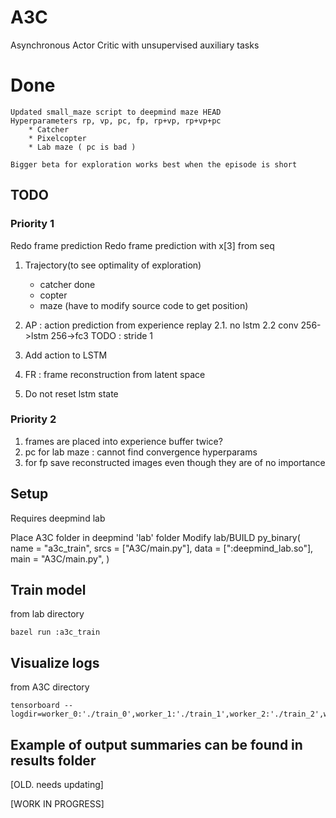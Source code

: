 # A3C
Asynchronous Actor Critic with unsupervised auxiliary tasks

# Done
	Updated small_maze script to deepmind maze HEAD
    Hyperparameters rp, vp, pc, fp, rp+vp, rp+vp+pc
        * Catcher
        * Pixelcopter
        * Lab maze ( pc is bad )
        
    Bigger beta for exploration works best when the episode is short
    
## TODO
### Priority 1

Redo frame prediction
Redo frame prediction with x[3] from seq
1. Trajectory(to see optimality of exploration)
    * catcher done
    * copter
    * maze (have to modify source code to get position)
    
2. AP : action prediction from experience replay
	2.1. no lstm
	2.2 conv 256->lstm 256->fc3 TODO : stride 1

3. Add action to LSTM
4. FR : frame reconstruction from latent space
5. Do not reset lstm state        
### Priority 2

1. frames are placed into experience buffer twice?
2. pc for lab maze : cannot find convergence hyperparams
3. for fp save reconstructed images even though they are of no importance


## Setup

Requires deepmind lab

Place A3C folder in deepmind 'lab' folder
Modify lab/BUILD
    py_binary(
    name = "a3c_train",
    srcs = ["A3C/main.py"],
    data = [":deepmind_lab.so"],
    main = "A3C/main.py",
    )
## Train model
from lab directory

    bazel run :a3c_train
	
## Visualize logs
from A3C directory
    
    tensorboard --logdir=worker_0:'./train_0',worker_1:'./train_1',worker_2:'./train_2',worker_3:'./train_3'


## Example of output summaries can be found in results folder    
[OLD. needs updating]

[WORK IN PROGRESS]
